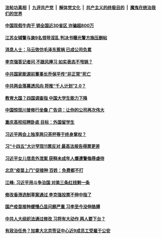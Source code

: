 

####  [法轮功真相](../../../../basic/blob/master/README.md?t=03122331) &nbsp;|&nbsp; [九评共产党](../../../../9ping.md/blob/master/README.md?t=03122331) &nbsp;|&nbsp; [解体党文化](../../../../jtdwh.md/blob/master/README.md?t=03122331)  &nbsp;|&nbsp; [共产主义的终极目的](../../../../gczydzjmd.md/blob/master/README.md?t=03122331) &nbsp;|&nbsp; [魔鬼在统治我们的世界](../../../../mgztzwmdsj.md/blob/master/README.md?t=03122331) 

#### [中国现假牛肉干 销全国近30省区 诈骗超800万](../pages/soh5/483569.md?t=03122331) 
#### [江苏女辅警与逾9名领导淫乱 判决书曝光警方施压删帖](../pages/soh5/483533.md?t=03122331) 
#### [消息人士：马云效仿毛泽东惹祸 已成公司负累](../pages/soh5/483509.md?t=03122331) 
#### [李克强答记者问  不跟风捧习 如实表态不甩锅？](../pages/soh5/483470.md?t=03122331) 
#### [中共国家能源前董事长乔保平传“非正常”死亡](../pages/soh5/483452.md?t=03122331) 
#### [中共两会落幕透风向 将推“千人计划”2.0？ ](../pages/soh5/483437.md?t=03122331) 
#### [教育大国？四国调查指 中国大学生能力下降](../pages/soh5/483410.md?t=03122331) 
#### [中国惊现川普修行坐像 广告词：让你的公司再次伟大](../pages/soh5/483404.md?t=03122331) 
#### [重庆高校招聘卧底 目标：外国留学生](../pages/soh5/483389.md?t=03122331) 
#### [习近平两会上独享两只茶杯等于终身掌权？](../pages/soh5/483383.md?t=03122331) 
#### [习“十四五”大计罕现11票反对 最高法报告得票更差](../pages/soh5/483374.md?t=03122331) 
#### [习近平女儿信息外泄案 获释未成年人爆遭警侮辱虐待](../pages/soh5/483320.md?t=03122331) 
#### [北京“疫苗上门”促接种 百姓：免费都不打](../pages/soh5/483332.md?t=03122331) 
#### [江峰: 习近平用斗争治国 对美三条红线剩一条](../pages/soh5/483287.md?t=03122331) 
#### [修改香港选制草案通过 李克强投票不伸中指了](../pages/soh5/483203.md?t=03122331) 
#### [国产疫苗接种缓慢凸显问题严重 习李至今没伸胳膊](../pages/soh5/483179.md?t=03122331) 
#### [中共人大组织法通过修改 习将有大动作 两人要下台？](../pages/soh5/483188.md?t=03122331) 
#### [有政治任务？加拿大北京签证中心近9成员工受雇于公安](../pages/soh5/483137.md?t=03122331) 
